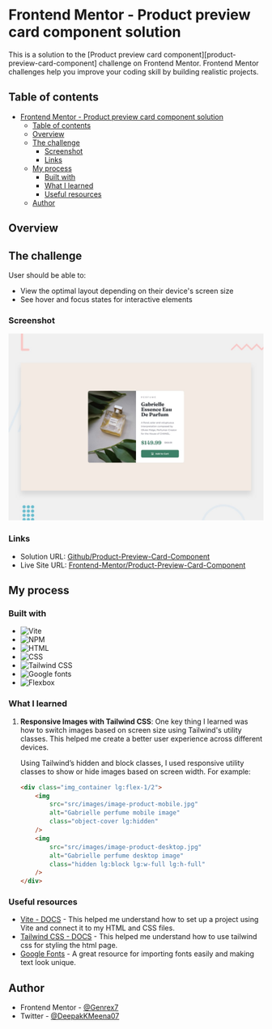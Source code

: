 # Frontend Mentor - Product preview card component solution

This is a solution to the [Product preview card component][product-preview-card-component] challenge on Frontend Mentor. Frontend Mentor challenges help you improve your coding skill by building realistic projects.

## Table of contents

- [Frontend Mentor - Product preview card component solution](#frontend-mentor---product-preview-card-component-solution)
  - [Table of contents](#table-of-contents)
  - [Overview](#overview)
  - [The challenge](#the-challenge)
    - [Screenshot](#screenshot)
    - [Links](#links)
  - [My process](#my-process)
    - [Built with](#built-with)
    - [What I learned](#what-i-learned)
    - [Useful resources](#useful-resources)
  - [Author](#author)

## Overview

## The challenge

User should be able to:

- View the optimal layout depending on their device's screen size
- See hover and focus states for interactive elements

### Screenshot

![Frontend-Mentor/product-preview-card-component](./src/design/desktop-preview.jpg)

### Links

- Solution URL: [Github/Product-Preview-Card-Component](https://github.com/Genrex7/product-preview-card-component)
- Live Site URL: [Frontend-Mentor/Product-Preview-Card-Component](https://product-preview-card-component-ten-opal.vercel.app/)

## My process

### Built with

- ![Vite][vite]
- ![NPM][npm]
- ![HTML][html]
- ![CSS][css]
- ![Tailwind CSS][tailwind-css]
- ![Google fonts][google-fonts]
- ![Flexbox][flexbox]

### What I learned

1.  **Responsive Images with Tailwind CSS**: One key thing I learned was how to switch images based on screen size using Tailwind's utility classes. This helped me create a better user experience across different devices.

    Using Tailwind’s hidden and block classes, I used responsive utility classes to show or hide images based on screen width. For example:

    ```html
    <div class="img_container lg:flex-1/2">
    	<img
    		src="src/images/image-product-mobile.jpg"
    		alt="Gabrielle perfume mobile image"
    		class="object-cover lg:hidden"
    	/>
    	<img
    		src="src/images/image-product-desktop.jpg"
    		alt="Gabrielle perfume desktop image"
    		class="hidden lg:block lg:w-full lg:h-full"
    	/>
    </div>
    ```

### Useful resources

- [Vite - DOCS](https://vitejs.dev/guide/) - This helped me understand how to set up a project using Vite and connect it to my HTML and CSS files.
- [Tailwind CSS - DOCS](https://tailwindcss.com/docs/installation/using-vite) - This helped me understand how to use tailwind css for styling the html page.
- [Google Fonts](https://fonts.google.com/) - A great resource for importing fonts easily and making text look unique.

## Author

- Frontend Mentor - [@Genrex7](https://www.frontendmentor.io/profile/Genrex7)
- Twitter - [@DeepakKMeena07](https://x.com/DeepakKMeena07)

<!-- LINKS -->

[fronendmentor]: https://img.shields.io/badge/Frontend%20Mentor-3F54A3?style=for-the-badge&logo=frontendmentor&logoColor=white
[recipe-page]: https://www.frontendmentor.io/challenges/recipe-page-KiTsR8QQKm
[vite]: https://img.shields.io/badge/Vite-646CFF?style=for-the-badge&logo=vite&logoColor=white
[npm]: https://img.shields.io/badge/NPM-green?style=for-the-badge&logo=npm&logoColor=white
[html]: https://img.shields.io/badge/HTML5-E34F26?style=for-the-badge&logo=html5&logoColor=white
[css]: https://img.shields.io/badge/CSS-639?style=for-the-badge&logo=css&logoColor=fff
[tailwind-css]: https://img.shields.io/badge/Tailwind_CSS-000?style=for-the-badge&logo=tailwind-css&logoColor=00ADFF
[google-fonts]: https://img.shields.io/badge/Google%20Fonts-4285F4?style=for-the-badge&logo=googlefonts&logoColor=white
[flexbox]: https://img.shields.io/badge/Flexbox-violet?style=for-the-badge&logo=flexbox&logoColor=white
[mobile-first-workflow]: https://img.shields.io/badge/Mobile%20First%20Workflow-000?style=for-the-badge&logo=mobile&logoColor=white
